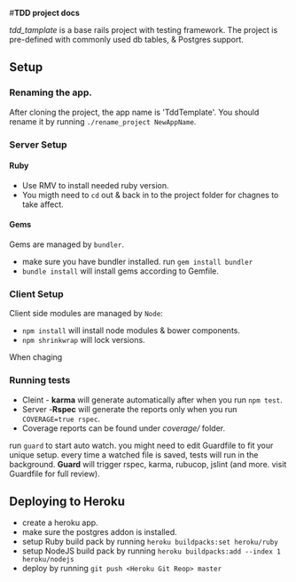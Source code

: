 #**TDD project docs**

*tdd_tamplate* is a base rails project with testing framework.
The project is pre-defined with commonly used db tables, & Postgres support.

## Setup

### Renaming the app.
After cloning the project, the app name is 'TddTemplate'.
You should rename it by running `./rename_project NewAppName`.

### Server Setup
#### Ruby

 - Use RMV to install needed ruby version.
 - You migth need to `cd` out & back in to the project folder for chagnes to take affect.

#### Gems
Gems are managed by `bundler`.

 - make sure you have bundler installed. run `gem install bundler`
 - `bundle install` will install gems according to Gemfile.

### Client Setup
Client side modules are managed by `Node`:

 - `npm install` will install node modules & bower components.
 - `npm shrinkwrap` will lock versions.

When chaging
### Running tests
 - Cleint - **karma** will generate automatically after when you run `npm test`.
 - Server -**Rspec** will generate the reports only when you run `COVERAGE=true rspec`.
 - Coverage reports can be found under *coverage/* folder.

run `guard` to start auto watch. you might need to edit Guardfile to fit your unique setup.
every time a watched file is saved, tests will run in the background.
**Guard** will trigger rspec, karma, rubucop, jslint (and more. visit Guardfile for full review).

## Deploying to Heroku
 - create a heroku app.
 - make sure the postgres addon is installed.
 - setup Ruby build pack by running `heroku buildpacks:set heroku/ruby`
 - setup NodeJS build pack by running `heroku buildpacks:add --index 1 heroku/nodejs`
 - deploy by running `git push <Heroku Git Reop> master`
